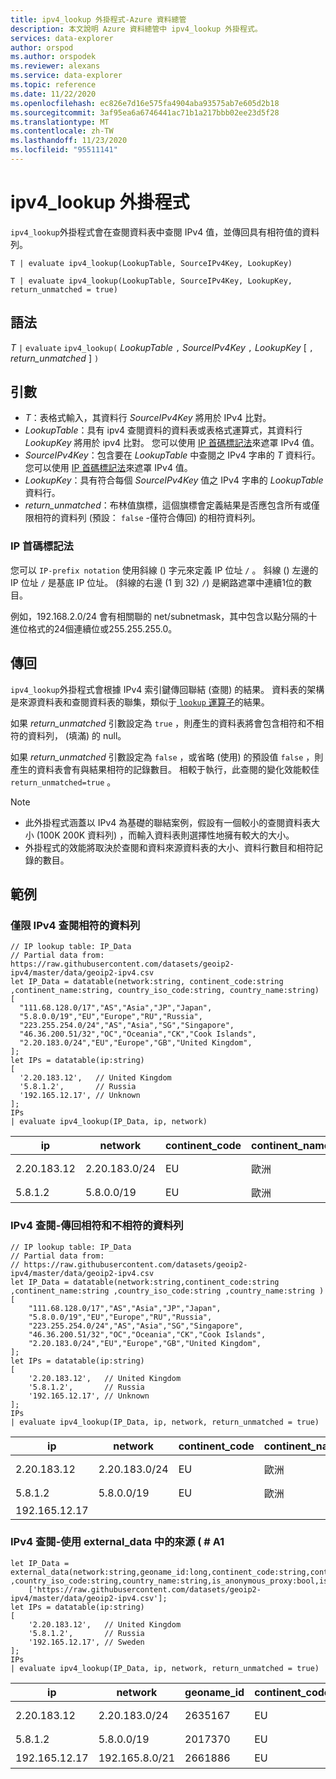 ```yaml
---
title: ipv4_lookup 外掛程式-Azure 資料總管
description: 本文說明 Azure 資料總管中 ipv4_lookup 外掛程式。
services: data-explorer
author: orspod
ms.author: orspodek
ms.reviewer: alexans
ms.service: data-explorer
ms.topic: reference
ms.date: 11/22/2020
ms.openlocfilehash: ec826e7d16e575fa4904aba93575ab7e605d2b18
ms.sourcegitcommit: 3af95ea6a6746441ac71b1a217bbb02ee23d5f28
ms.translationtype: MT
ms.contentlocale: zh-TW
ms.lasthandoff: 11/23/2020
ms.locfileid: "95511141"
---
```

# <a name="ipv4_lookup-plugin"></a>ipv4_lookup 外掛程式

`ipv4_lookup`外掛程式會在查閱資料表中查閱 IPv4 值，並傳回具有相符值的資料列。

```kusto
T | evaluate ipv4_lookup(LookupTable, SourceIPv4Key, LookupKey)

T | evaluate ipv4_lookup(LookupTable, SourceIPv4Key, LookupKey, return_unmatched = true)
```

## <a name="syntax"></a>語法

*T* `|` `evaluate` `ipv4_lookup(` *LookupTable* `,` *SourceIPv4Key* `,` *LookupKey* [ `,` *return_unmatched* ] `)`

## <a name="arguments"></a>引數

* *T*：表格式輸入，其資料行 *SourceIPv4Key* 將用於 IPv4 比對。
* *LookupTable*：具有 ipv4 查閱資料的資料表或表格式運算式，其資料行 *LookupKey* 將用於 ipv4 比對。 您可以使用 [IP 首碼標記法](#ip-prefix-notation)來遮罩 IPv4 值。
* *SourceIPv4Key*：包含要在 *LookupTable* 中查閱之 IPv4 字串的 *T* 資料行。 您可以使用 [IP 首碼標記法](#ip-prefix-notation)來遮罩 IPv4 值。
* *LookupKey*：具有符合每個 *SourceIPv4Key* 值之 IPv4 字串的 *LookupTable* 資料行。
* *return_unmatched*：布林值旗標，這個旗標會定義結果是否應包含所有或僅限相符的資料列 (預設： `false` -僅符合傳回) 的相符資料列。

### <a name="ip-prefix-notation"></a>IP 首碼標記法
 
您可以 `IP-prefix notation` 使用斜線 () 字元來定義 IP 位址 `/` 。
斜線 () 左邊的 IP 位址 `/` 是基底 IP 位址。  (斜線的右邊 (1 到 32) `/`) 是網路遮罩中連續1位的數目。 

例如，192.168.2.0/24 會有相關聯的 net/subnetmask，其中包含以點分隔的十進位格式的24個連續位或255.255.255.0。

## <a name="returns"></a>傳回

`ipv4_lookup`外掛程式會根據 IPv4 索引鍵傳回聯結 (查閱) 的結果。 資料表的架構是來源資料表和查閱資料表的聯集，類似于[ `lookup` 運算子](lookupoperator.md)的結果。

如果 *return_unmatched* 引數設定為 `true` ，則產生的資料表將會包含相符和不相符的資料列， (填滿) 的 null。

如果 *return_unmatched* 引數設定為 `false` ，或省略 (使用) 的預設值 `false` ，則產生的資料表會有與結果相符的記錄數目。 相較于執行，此查閱的變化效能較佳 `return_unmatched=true` 。

> [!NOTE]
> * 此外掛程式涵蓋以 IPv4 為基礎的聯結案例，假設有一個較小的查閱資料表大小 (100K 200K 資料列) ，而輸入資料表則選擇性地擁有較大的大小。
> * 外掛程式的效能將取決於查閱和資料來源資料表的大小、資料行數目和相符記錄的數目。

## <a name="examples"></a>範例

### <a name="ipv4-lookup---matching-rows-only"></a>僅限 IPv4 查閱相符的資料列

<!-- csl: https://help.kusto.windows.net/Samples -->
```kusto
// IP lookup table: IP_Data
// Partial data from: https://raw.githubusercontent.com/datasets/geoip2-ipv4/master/data/geoip2-ipv4.csv
let IP_Data = datatable(network:string, continent_code:string ,continent_name:string, country_iso_code:string, country_name:string)
[
  "111.68.128.0/17","AS","Asia","JP","Japan",
  "5.8.0.0/19","EU","Europe","RU","Russia",
  "223.255.254.0/24","AS","Asia","SG","Singapore",
  "46.36.200.51/32","OC","Oceania","CK","Cook Islands",
  "2.20.183.0/24","EU","Europe","GB","United Kingdom",
];
let IPs = datatable(ip:string)
[
  '2.20.183.12',   // United Kingdom
  '5.8.1.2',       // Russia
  '192.165.12.17', // Unknown
];
IPs
| evaluate ipv4_lookup(IP_Data, ip, network)
```

|ip|network|continent_code|continent_name|country_iso_code|country_name|
|---|---|---|---|---|---|
|2.20.183.12|2.20.183.0/24|EU|歐洲|GB|United Kingdom|
|5.8.1.2|5.8.0.0/19|EU|歐洲|RU|俄羅斯|

### <a name="ipv4-lookup---return-both-matching-and-non-matching-rows"></a>IPv4 查閱-傳回相符和不相符的資料列

<!-- csl: https://help.kusto.windows.net/Samples -->
```kusto
// IP lookup table: IP_Data
// Partial data from: 
// https://raw.githubusercontent.com/datasets/geoip2-ipv4/master/data/geoip2-ipv4.csv
let IP_Data = datatable(network:string,continent_code:string ,continent_name:string ,country_iso_code:string ,country_name:string )
[
    "111.68.128.0/17","AS","Asia","JP","Japan",
    "5.8.0.0/19","EU","Europe","RU","Russia",
    "223.255.254.0/24","AS","Asia","SG","Singapore",
    "46.36.200.51/32","OC","Oceania","CK","Cook Islands",
    "2.20.183.0/24","EU","Europe","GB","United Kingdom",
];
let IPs = datatable(ip:string)
[
    '2.20.183.12',   // United Kingdom
    '5.8.1.2',       // Russia
    '192.165.12.17', // Unknown
];
IPs
| evaluate ipv4_lookup(IP_Data, ip, network, return_unmatched = true)
```

|ip|network|continent_code|continent_name|country_iso_code|country_name|
|---|---|---|---|---|---|
|2.20.183.12|2.20.183.0/24|EU|歐洲|GB|United Kingdom|
|5.8.1.2|5.8.0.0/19|EU|歐洲|RU|俄羅斯|
|192.165.12.17||||||

### <a name="ipv4-lookup---using-source-in-external_data"></a>IPv4 查閱-使用 external_data 中的來源 ( # A1

<!-- csl: https://help.kusto.windows.net/Samples -->
```kusto
let IP_Data = external_data(network:string,geoname_id:long,continent_code:string,continent_name:string ,country_iso_code:string,country_name:string,is_anonymous_proxy:bool,is_satellite_provider:bool)
    ['https://raw.githubusercontent.com/datasets/geoip2-ipv4/master/data/geoip2-ipv4.csv'];
let IPs = datatable(ip:string)
[
    '2.20.183.12',   // United Kingdom
    '5.8.1.2',       // Russia
    '192.165.12.17', // Sweden
];
IPs
| evaluate ipv4_lookup(IP_Data, ip, network, return_unmatched = true)
```

|ip|network|geoname_id|continent_code|continent_name|country_iso_code|country_name|is_anonymous_proxy|is_satellite_provider|
|---|---|---|---|---|---|---|---|---|
|2.20.183.12|2.20.183.0/24|2635167|EU|歐洲|GB|United Kingdom|0|0|
|5.8.1.2|5.8.0.0/19|2017370|EU|歐洲|RU|俄羅斯|0|0|
|192.165.12.17|192.165.8.0/21|2661886|EU|歐洲|SE|瑞典|0|0|
